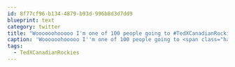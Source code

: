 ```yaml
---
id: 8f77cf96-b134-4879-b93d-996b8d3d7dd9
blueprint: text
category: twitter
title: "Woooooohooooo I'm one of 100 people going to #TedXCanadianRockies!"
caption: 'Woooooohooooo I''m one of 100 people going to <span class="hashtag hashtag_local">#<a href="http://tweettemp.darylchymko.ca/?tag=tedxcanadianrockies">TedXCanadianRockies</a>!'
tags:
  - TedXCanadianRockies
---
```

